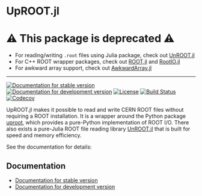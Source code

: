 UpROOT.jl
======

# :warning: This package is deprecated :warning:

- For reading/writing `.root` files using Julia package, check out
  [UnROOT.jl](https://github.com/JuliaHEP/UnROOT.jl)
- For C++ ROOT wrapper packages, check out [ROOT.jl](https://github.com/JuliaHEP/ROOT.jl) and [RootIO.jl](https://github.com/JuliaHEP/RootIO.jl)
- For awkward array support, check out
  [AwkwardArray.jl](https://github.com/JuliaHEP/AwkwardArray.jl)

---

[![Documentation for stable version](https://img.shields.io/badge/docs-stable-blue.svg)](https://JuliaHEP.github.io/UpROOT.jl/stable)
[![Documentation for development version](https://img.shields.io/badge/docs-dev-blue.svg)](https://JuliaHEP.github.io/UpROOT.jl/dev)
[![License](http://img.shields.io/badge/license-MIT-brightgreen.svg?style=flat)](LICENSE.md)
[![Build Status](https://github.com/JuliaHEP/UpROOT.jl/workflows/CI/badge.svg?branch=main)](https://github.com/JuliaHEP/UpROOT.jl/actions?query=workflow%3ACI)
[![Codecov](https://codecov.io/gh/JuliaHEP/UpROOT.jl/branch/main/graph/badge.svg)](https://codecov.io/gh/JuliaHEP/UpROOT.jl)

UpROOT.jl makes it possible to read and write CERN ROOT files without
requiring a ROOT installation. It is a wrapper around the Python package
[uproot](https://github.com/scikit-hep/uproot), which provides a pure-Python
implementation of ROOT I/O. There also exists a pure-Julia ROOT file reading library
[UnROOT.jl](https://github.com/tamasgal/UnROOT.jl) that is built for speed and memory efficiency.

See the documentation for details:

## Documentation

* [Documentation for stable version](https://JuliaHEP.github.io/UpROOT.jl/stable)
* [Documentation for development version](https://JuliaHEP.github.io/UpROOT.jl/dev)
